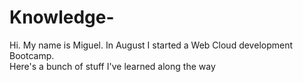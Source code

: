 # Knowledge-

Hi. My name is Miguel. In August I started a Web Cloud development Bootcamp.  
Here's a bunch of stuff I've learned along the way
